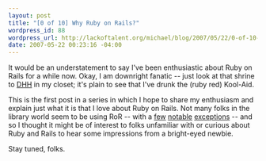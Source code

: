 ```yaml
--- 
layout: post
title: "[0 of 10] Why Ruby on Rails?"
wordpress_id: 88
wordpress_url: http://lackoftalent.org/michael/blog/2007/05/22/0-of-10-why-ruby-on-rails/
date: 2007-05-22 00:23:16 -04:00
---
```

It would be an understatement to say I've been enthusiastic about Ruby on Rails for a while now.  Okay, I am downright fanatic -- just look at that shrine to <a href="http://en.wikipedia.org/wiki/DHH" target="_blank">DHH</a> in my closet; it's plain to see that I've drunk the (ruby red) Kool-Aid.

This is the first post in a series in which I hope to share my enthusiasm and explain just what it is that I love about Ruby on Rails.  Not many folks in the library world seem to be using RoR -- with a <a href="http://libraryfind.org/" target="_blank">few</a> <a href="http://code.google.com/p/bibapp/" target="_blank">notable</a> <a href="http://umlaut.library.gatech.edu/" target="_blank">exceptions</a> -- and so I thought it might be of interest to folks unfamiliar with or curious about Ruby and Rails to hear some impressions from a bright-eyed newbie.

Stay tuned, folks.
